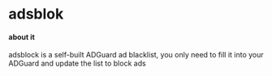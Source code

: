 # adsblok
#### about it
adsblock is a self-built ADGuard ad blacklist, you only need to fill it into your ADGuard and update the list to block ads
